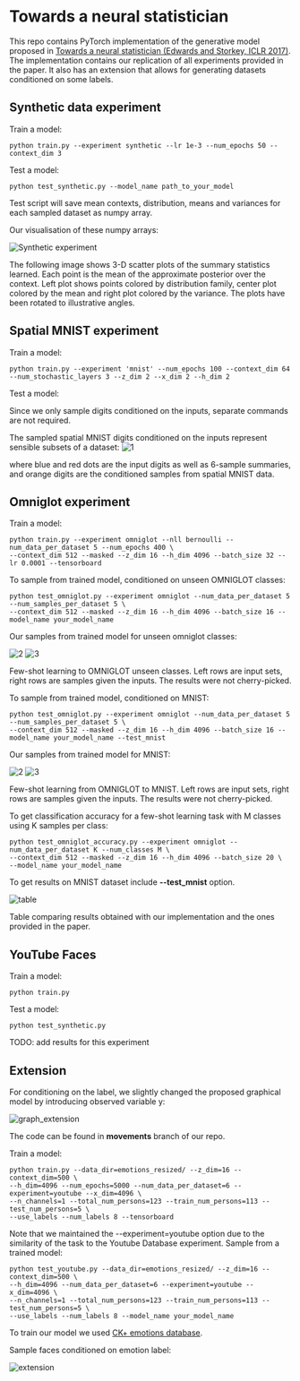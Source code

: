 # Towards a neural statistician

This repo contains PyTorch implementation of the generative model proposed in [Towards a neural statistician (Edwards and Storkey, ICLR 2017)](https://arxiv.org/pdf/1606.02185.pdf). The implementation contains our replication of all experiments provided in the paper. It also has an extension that allows for generating datasets conditioned on some labels. 

## Synthetic data experiment

Train a model:

```
python train.py --experiment synthetic --lr 1e-3 --num_epochs 50 --context_dim 3
```

Test a model:

```
python test_synthetic.py --model_name path_to_your_model 
```

Test script will save mean contexts, distribution, means and variances for each sampled dataset as numpy array. 

Our visualisation of these numpy arrays:

![Synthetic experiment](readme_images/synthetic.jpg)

The following image shows 3-D scatter plots of the summary statistics learned. Each point is the mean of the approximate posterior
over the context. Left plot shows points colored by distribution family, center plot colored by the mean and
right plot colored by the variance. The plots have been rotated to illustrative angles.

## Spatial MNIST experiment

Train a model:

```
python train.py --experiment 'mnist' --num_epochs 100 --context_dim 64 --num_stochastic_layers 3 --z_dim 2 --x_dim 2 --h_dim 2
```

Test a model:

Since we only sample digits conditioned on the inputs, separate commands are not required.

The sampled spatial MNIST digits conditioned on the inputs represent sensible subsets of a dataset:
![1](readme_images/mnist_conditioned.png)

where blue and red dots are the input digits as well as 6-sample summaries, and orange digits are the conditioned samples from spatial MNIST data.

## Omniglot experiment

Train a model:

```
python train.py --experiment omniglot --nll bernoulli --num_data_per_dataset 5 --num_epochs 400 \
--context_dim 512 --masked --z_dim 16 --h_dim 4096 --batch_size 32 --lr 0.0001 --tensorboard
```

To sample from trained model, conditioned on unseen OMNIGLOT classes:

```
python test_omniglot.py --experiment omniglot --num_data_per_dataset 5 --num_samples_per_dataset 5 \
--context_dim 512 --masked --z_dim 16 --h_dim 4096 --batch_size 16 --model_name your_model_name
```

Our samples from trained model for unseen omniglot classes:

![2](readme_images/omniglot_60.png)
![3](readme_images/omniglot_75.png)

Few-shot learning to OMNIGLOT unseen classes. Left rows are input sets, right rows are samples given the inputs. The results were not cherry-picked. 

To sample from trained model, conditioned on MNIST:

```
python test_omniglot.py --experiment omniglot --num_data_per_dataset 5 --num_samples_per_dataset 5 \
--context_dim 512 --masked --z_dim 16 --h_dim 4096 --batch_size 16 --model_name your_model_name --test_mnist
```

Our samples from trained model for MNIST:

![2](readme_images/mnist_60.png)
![3](readme_images/mnist_45.png)

Few-shot learning from OMNIGLOT to MNIST. Left rows are input sets, right rows are samples given the inputs. The results were not cherry-picked. 

To get classification accuracy for a few-shot learning task with M classes using K samples per class:

```
python test_omniglot_accuracy.py --experiment omniglot --num_data_per_dataset K --num_classes M \
--context_dim 512 --masked --z_dim 16 --h_dim 4096 --batch_size 20 \
--model_name your_model_name
```

To get results on MNIST dataset include **--test_mnist** option.

![table](readme_images/table.png)

Table comparing results obtained with our implementation and the ones provided in the paper. 

## YouTube Faces

Train a model:

```
python train.py 
```

Test a model:

```
python test_synthetic.py 
```

TODO: add results for this experiment

## Extension

For conditioning on the label, we slightly changed the proposed graphical model
by introducing observed variable y:

![graph_extension](readme_images/extension.png)

The code can be found in **movements** branch of our repo. 

Train a model:

```
python train.py --data_dir=emotions_resized/ --z_dim=16 --context_dim=500 \
--h_dim=4096 --num_epochs=5000 --num_data_per_dataset=6 --experiment=youtube --x_dim=4096 \
--n_channels=1 --total_num_persons=123 --train_num_persons=113 --test_num_persons=5 \
--use_labels --num_labels 8 --tensorboard
```

Note that we maintained the --experiment=youtube option due to the similarity of the task to the Youtube Database experiment.
Sample from a trained model:

```
python test_youtube.py --data_dir=emotions_resized/ --z_dim=16 --context_dim=500 \
--h_dim=4096 --num_data_per_dataset=6 --experiment=youtube --x_dim=4096 \
--n_channels=1 --total_num_persons=123 --train_num_persons=113 --test_num_persons=5 \
--use_labels --num_labels 8 --model_name your_model_name
```

To train our model we used [CK+ emotions database](http://www.consortium.ri.cmu.edu/ckagree/).

Sample faces conditioned on emotion label:

![extension](readme_images/extension_res.png)


